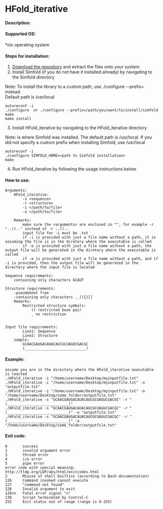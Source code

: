 # HFold_iterative

#### Description:


#### Supported OS: 
*nix operating system

#### Steps for installation:
1. [Download the repository](https://github.com/HosnaJabbari/HFold_iterative.git) and extract the files onto your system.        
2. Install Simfold (if you do not have it installed already) by navigating to the Simfold directory         

Note: To install the library to a custom path, use ./configure --prefix=<custom library path> instead.    
   Default path is /usr/local
```
autoreconf -i 
./configure  or ./configure --prefix=/path/you/want/to/install/simfold
make  
make install
```
3. Install HFold_iterative by navigating to the HFold_iterative directory        

Note: <path to Simfold installation> is where Simfold was installed. The default path is /usr/local. If you did not specify a custom prefix when installing Simfold, use /usr/local
```
autoreconf -i     
./configure SIMFOLD_HOME=<path to Simfold installation>    
make  
```
4. Run HFold_iterative by following the usage instructions below.   


#### How to use:
    Arguments:
        HFold_iterative:
            -s <sequence>
            -r <structure>
            -i </path/to/file>
            -o </path/to/file>

        Remarks:
            make sure the <arguments> are enclosed in "", for example -r "..().." instead of -r ..()..
            input file for -i must be .txt
            if -i is provided with just a file name without a path, it is assuming the file is in the diretory where the executable is called
            if -o is provided with just a file name without a path, the output file will be generated in the diretory where the executable is called
            if -o is provided with just a file name without a path, and if -i is provided, then the output file will be generated in the directory where the input file is located
    
    Sequence requirements:
        containing only characters GCAUT

    Structure requirements:
        -pseudoknot free
        -containing only characters ._(){}[]
        Remarks:
            Restricted structure symbols:
                () restricted base pair
                _ no restriction


    Input file requirements:
            Line1: Sequence
            Line2: Structure
        sample:
            GCAACGAUGACAUACAUCGCUAGUCGACGC
            (____________________________)

#### Example:
    assume you are in the directory where the HFold_iterative executable is loacted
    ./HFold_iterative -i "/home/username/Desktop/myinputfile.txt"
    ./HFold_iterative -i "/home/username/Desktop/myinputfile.txt" -o "outputfile.txt"
    ./HFold_iterative -i "/home/username/Desktop/myinputfile.txt" -o "/home/username/Desktop/some_folder/outputfile.txt"
    ./HFold_iterative -s "GCAACGAUGACAUACAUCGCUAGUCGACGC" -r "(____________________________)"
    ./HFold_iterative -s "GCAACGAUGACAUACAUCGCUAGUCGACGC" -r "(____________________________)" -o "outputfile.txt"
    ./HFold_iterative -s "GCAACGAUGACAUACAUCGCUAGUCGACGC" -r "(____________________________)" -o "/home/username/Desktop/some_folder/outputfile.txt"

    
#### Exit code:
    0       success
    1	    invalid argument error 
    3	    thread error
    4       i/o error
    5       pipe error
    error code with special meaning: http://tldp.org/LDP/abs/html/exitcodes.html
    2	    Misuse of shell builtins (according to Bash documentation)
    126	    Command invoked cannot execute
    127	    "command not found"
    128	    Invalid argument to exit	
    128+n	Fatal error signal "n"
    130	    Script terminated by Control-C
    255	    Exit status out of range (range is 0-255)
